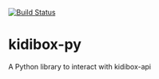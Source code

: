 [![Build Status](https://travis-ci.org/kidibox/kidibox-py.svg?branch=master)](https://travis-ci.org/kidibox/kidibox-py)

# kidibox-py
A Python library to interact with kidibox-api
